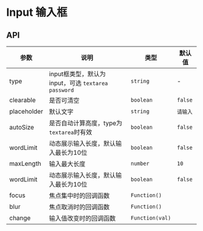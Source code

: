 # Input 输入框
<ClientOnly>
  <doc-input/>
</ClientOnly>

## API
|参数|说明|类型|默认值|
|---|---|---|---|
|type|input框类型，默认为input，可选 `textarea` `password` |`string`|-|
|clearable|是否可清空|`boolean`|`false`|
|placeholder|默认文字|`string`|`请输入`|
|autoSize|是否自动计算高度，type为`textarea`时有效|`boolean`|`false`|
|wordLimit|动态展示输入长度，默认输入最长为10位|`boolean`|`false`|
|maxLength|输入最大长度|`number`|`10`|
|wordLimit|动态展示输入长度，默认输入最长为10位|`boolean`|`false`|
|focus|焦点集中时的回调函数|`Function()`| |
|blur|焦点取消时的回调函数|`Function()`| |
|change|输入值改变时的回调函数|`Function(val)`| |